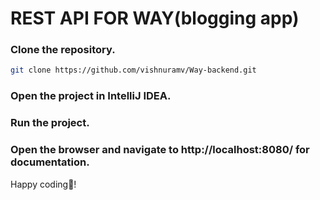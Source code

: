# REST API FOR WAY(blogging app)

### Clone the repository.

```bash 
git clone https://github.com/vishnuramv/Way-backend.git
```

### Open the project in IntelliJ IDEA.

### Run the project.

### Open the browser and navigate to http://localhost:8080/ for documentation.

Happy coding💫!